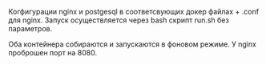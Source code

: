 Когфигурации nginx и postgesql в соответсвующих докер файлах + .conf для nginx. Запуск осуществляется через bash скрипт run.sh без параметров.

Оба контейнера собираются и запускаются в фоновом режиме. У nginx проброшен порт на 8080.
